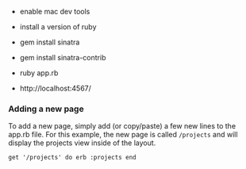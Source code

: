- enable mac dev tools

- install a version of ruby
- gem install sinatra
- gem install sinatra-contrib

- ruby app.rb
- http://localhost:4567/


### Adding a new page

To add a new page, simply add (or copy/paste) a few new lines to the app.rb file. For this example, the new page is called `/projects` and will display the projects view inside of the layout.

`get '/projects' do
  erb :projects
end`
